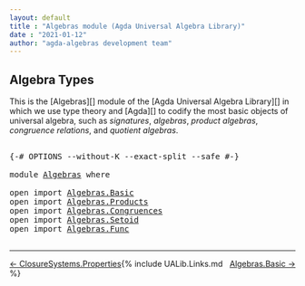 ```yaml
---
layout: default
title : "Algebras module (Agda Universal Algebra Library)"
date : "2021-01-12"
author: "agda-algebras development team"
---
```


## <a id="algebra-types">Algebra Types</a>

This is the [Algebras][] module of the [Agda Universal Algebra Library][] in which we use type theory and [Agda][] to codify the most basic objects of universal algebra, such as *signatures*, *algebras*, *product algebras*, *congruence relations*, and *quotient algebras*.

<pre class="Agda">

<a id="478" class="Symbol">{-#</a> <a id="482" class="Keyword">OPTIONS</a> <a id="490" class="Pragma">--without-K</a> <a id="502" class="Pragma">--exact-split</a> <a id="516" class="Pragma">--safe</a> <a id="523" class="Symbol">#-}</a>

<a id="528" class="Keyword">module</a> <a id="535" href="Algebras.html" class="Module">Algebras</a> <a id="544" class="Keyword">where</a>

<a id="551" class="Keyword">open</a> <a id="556" class="Keyword">import</a> <a id="563" href="Algebras.Basic.html" class="Module">Algebras.Basic</a>
<a id="578" class="Keyword">open</a> <a id="583" class="Keyword">import</a> <a id="590" href="Algebras.Products.html" class="Module">Algebras.Products</a>
<a id="608" class="Keyword">open</a> <a id="613" class="Keyword">import</a> <a id="620" href="Algebras.Congruences.html" class="Module">Algebras.Congruences</a>
<a id="641" class="Keyword">open</a> <a id="646" class="Keyword">import</a> <a id="653" href="Algebras.Setoid.html" class="Module">Algebras.Setoid</a>
<a id="669" class="Keyword">open</a> <a id="674" class="Keyword">import</a> <a id="681" href="Algebras.Func.html" class="Module">Algebras.Func</a>

</pre>

-------------------------------------

<span style="float:left;">[← ClosureSystems.Properties](ClosureSystems.Properties.html)</span>
<span style="float:right;">[Algebras.Basic →](Algebras.Basic.html)</span>

{% include UALib.Links.md %}
